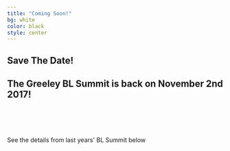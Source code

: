 ```yaml
---
title: "Coming Soon!"
bg: white
color: black
style: center
---
```


## Save The Date!

## The Greeley BL Summit is back on November 2nd 2017!
<br><br><br><br>
See the details from last years' BL Summit below
